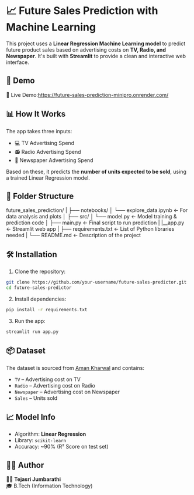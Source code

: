 
# 📈 Future Sales Prediction with Machine Learning

This project uses a **Linear Regression Machine Learning model** to predict future product sales based on advertising costs on **TV, Radio, and Newspaper**. It's built with **Streamlit** to provide a clean and interactive web interface.


## 🚀 Demo

🔗 Live Demo:https://future-sales-prediction-minipro.onrender.com/


## 📊 How It Works

The app takes three inputs:
- 💻 TV Advertising Spend
- 📻 Radio Advertising Spend
- 📰 Newspaper Advertising Spend

Based on these, it predicts the **number of units expected to be sold**, using a trained Linear Regression model.


## 📁 Folder Structure


future_sales_prediction/
|
├── notebooks/
│   └── explore_data.ipynb       ← For data analysis and plots
│
├── src/
│   └── model.py                 ← Model training & prediction code
│
├── main.py                      ← Final script to run prediction
|
|__app.py                        ← Streamlit web app
|
├── requirements.txt             ← List of Python libraries needed
|
└── README.md                    ← Description of the project




## 🛠️ Installation

1. Clone the repository:

```bash
git clone https://github.com/your-username/future-sales-predictor.git
cd future-sales-predictor
```

2. Install dependencies:

```bash
pip install -r requirements.txt
```

3. Run the app:

```bash
streamlit run app.py
```


## 📦 Dataset

The dataset is sourced from [Aman Kharwal](https://github.com/amankharwal) and contains:

- `TV` – Advertising cost on TV
- `Radio` – Advertising cost on Radio
- `Newspaper` – Advertising cost on Newspaper
- `Sales` – Units sold



## 📈 Model Info

- Algorithm: **Linear Regression**
- Library: `scikit-learn`
- Accuracy: ~90% (R² Score on test set)



## 🙋‍♀️ Author

👩‍💻 **Tejasri Jumbarathi**  
🎓 B.Tech (Information Technology)  
